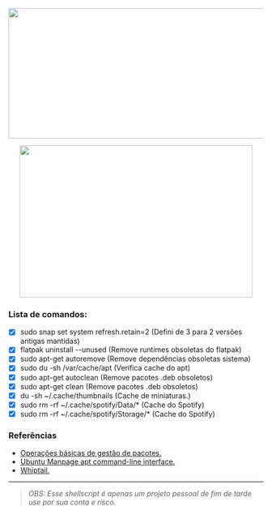 <p align="center">
  <img width="922" height="257" src="https://raw.githubusercontent.com/odiegoduarte/sscleaningscript/master/images/SSCleaning.png">
</p>

<p align="center">
  <img width="460" height="300" src="https://raw.githubusercontent.com/odiegoduarte/sscleaningscript/master/images/sscleaning.gif">
</p>


### Lista de comandos:

- [x] sudo snap set system refresh.retain=2 (Defini de 3 para 2 versões antigas mantidas)
- [x] flatpak uninstall --unused   (Remove runtimes obsoletas do flatpak)
- [x] sudo apt-get autoremove      (Remove dependências obsoletas sistema)
- [x] sudo du -sh /var/cache/apt   (Verifica cache do apt)
- [x] sudo apt-get autoclean       (Remove pacotes .deb obsoletos)
- [x] sudo apt-get clean           (Remove pacotes .deb obsoletos)
- [x] du -sh ~/.cache/thumbnails   (Cache de miniaturas.)
- [x] sudo rm -rf ~/.cache/spotify/Data/*     (Cache do Spotify)
- [x] sudo rm -rf ~/.cache/spotify/Storage/*  (Cache do Spotify)

### Referências

- [Operações básicas de gestão de pacotes.](https://www.debian.org/doc/manuals/debian-reference/ch02.pt.html#_basic_package_management_operations)
- [Ubuntu Manpage apt command-line interface.](https://manpages.ubuntu.com/manpages/focal/man8/apt.8.html)
- [Whiptail.](https://en.wikibooks.org/wiki/Bash_Shell_Scripting/)


------------------------------
>*OBS: Esse shellscript é apenas um projeto pessoal de fim de tarde use por sua conta e risco.*